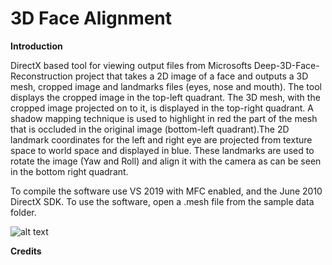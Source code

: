 # 3D Face Alignment

**Introduction**

DirectX based tool for viewing output files from Microsofts Deep-3D-Face-Reconstruction project that takes a 2D image of a face and outputs a 3D mesh, cropped image and landmarks files (eyes, nose and mouth). The tool displays the cropped image in the top-left quadrant. The 3D mesh, with the cropped image projected on to it, is displayed in the top-right quadrant. A shadow mapping technique is used to highlight in red the part of the mesh that is occluded in the original image (bottom-left quadrant).The 2D landmark coordinates for the left and right eye are projected from texture space to world space and displayed in blue. These landmarks are used to rotate the image (Yaw and Roll) and align it with the camera as can be seen in the bottom right quadrant.

To compile the software use VS 2019 with MFC enabled, and the June 2010 DirectX SDK.
To use the software, open a .mesh file from the sample data folder.


![alt text](https://github.com/nodecomplete/FaceView/blob/master/FaceView/ScreenShot.jpg)


**Credits**


 
